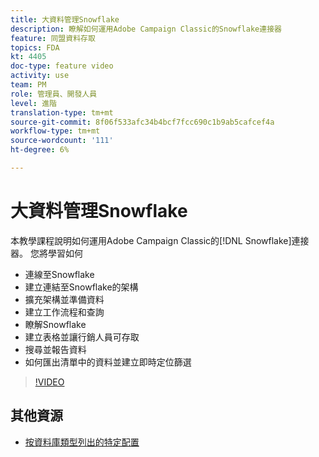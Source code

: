 ```yaml
---
title: 大資料管理Snowflake
description: 瞭解如何運用Adobe Campaign Classic的Snowflake連接器
feature: 同盟資料存取
topics: FDA
kt: 4405
doc-type: feature video
activity: use
team: PM
role: 管理員、開發人員
level: 進階
translation-type: tm+mt
source-git-commit: 8f06f533afc34b4bcf7fcc690c1b9ab5cafcef4a
workflow-type: tm+mt
source-wordcount: '111'
ht-degree: 6%

---
```



# 大資料管理Snowflake

本教學課程說明如何運用Adobe Campaign Classic的[!DNL Snowflake]連接器。
您將學習如何

* 連線至Snowflake
* 建立連結至Snowflake的架構
* 擴充架構並準備資料
* 建立工作流程和查詢
* 瞭解Snowflake
* 建立表格並讓行銷人員可存取
* 搜尋並報告資料
* 如何匯出清單中的資料並建立即時定位篩選

>[!VIDEO](https://video.tv.adobe.com/v/31588?quality=12&learn=on)

## 其他資源

* [按資料庫類型列出的特定配置](https://docs.adobe.com/content/help/en/campaign-classic/using/getting-started/accessing-external-database/specific-configuration-database.html)
